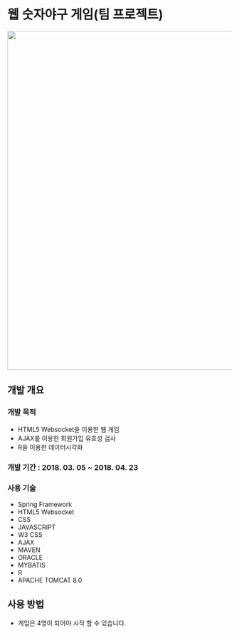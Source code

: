 <h1>웹 숫자야구 게임(팀 프로젝트)</h1>

<p><img src="https://s3-eu-west-1.amazonaws.com/froala-eu/temp_files%2F1527600435443-1527600435443.png" style="width: 759px;" class="fr-fic fr-dib fr-fil"></p>

<h2>개발 개요</h2>

<h3>개발 목적</h3>

<ul>
	<li>HTML5 Websocket을 이용한 웹 게임</li>
	<li>AJAX를 이용한 회원가입 유효성 검사</li>
	<li>R을 이용한 데이터시각화</li>
</ul>

<h3>개발 기간 : 2018. 03. 05 ~ 2018. 04. 23</h3>

<h3>사용 기술</h3>

<ul>
	<li>Spring Framework</li>
	<li>HTML5 Websocket</li>
	<li>CSS</li>
	<li>JAVASCRIPT</li>
	<li>W3 CSS</li>
	<li>AJAX</li>
	<li>MAVEN</li>
	<li>ORACLE</li>
	<li>MYBATIS</li>
	<li>R</li>
	<li>APACHE TOMCAT 8.0</li>
</ul>

<h2>사용 방법</h2>

<ul>
	<li>게임은 4명이 되어야 시작 할 수 있습니다.</li>
</ul>

<p>
	<br>
</p>
